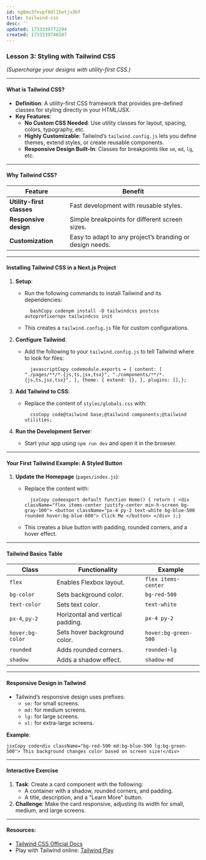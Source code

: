 ```yaml
---
id: ng8mu3fevpf8dl15etju3bf
title: tailwind-css
desc: ''
updated: 1733339772294
created: 1733339746507
---
```


### Lesson 3: **Styling with Tailwind CSS**

*(Supercharge your designs with utility-first CSS.)*

* * *

#### What is Tailwind CSS?

- **Definition**: A utility-first CSS framework that provides pre-defined classes for styling directly in your HTML/JSX.
- **Key Features**:
    - **No Custom CSS Needed**: Use utility classes for layout, spacing, colors, typography, etc.
    - **Highly Customizable**: Tailwind’s `tailwind.config.js` lets you define themes, extend styles, or create reusable components.
    - **Responsive Design Built-In**: Classes for breakpoints like `sm`, `md`, `lg`, etc.

* * *

#### Why Tailwind CSS?

| Feature | Benefit |
| --- | --- |
| **Utility-first classes** | Fast development with reusable styles. |
| **Responsive design** | Simple breakpoints for different screen sizes. |
| **Customization** | Easy to adapt to any project’s branding or design needs. |

* * *

#### Installing Tailwind CSS in a Next.js Project

1. **Setup**:

    - Run the following commands to install Tailwind and its dependencies:

            bashCopy codenpm install -D tailwindcss postcss autoprefixernpx tailwindcss init
    - This creates a `tailwind.config.js` file for custom configurations.
2. **Configure Tailwind**:

    - Add the following to your `tailwind.config.js` to tell Tailwind where to look for files:

            javascriptCopy codemodule.exports = { content: [ "./pages/**/*.{js,ts,jsx,tsx}", "./components/**/*.{js,ts,jsx,tsx}", ], theme: { extend: {}, }, plugins: [],};
3. **Add Tailwind to CSS**:

    - Replace the content of `styles/globals.css` with:

            cssCopy code@tailwind base;@tailwind components;@tailwind utilities;
4. **Run the Development Server**:

    - Start your app using `npm run dev` and open it in the browser.

* * *

#### Your First Tailwind Example: A Styled Button

1. **Update the Homepage** (`pages/index.js`):
    - Replace the content with:

            jsxCopy codeexport default function Home() { return ( <div className="flex items-center justify-center min-h-screen bg-gray-100"> <button className="px-4 py-2 text-white bg-blue-500 rounded hover:bg-blue-600"> Click Me </button> </div> );}
    - This creates a blue button with padding, rounded corners, and a hover effect.

* * *

#### Tailwind Basics Table

| Class | Functionality | Example |
| --- | --- | --- |
| `flex` | Enables Flexbox layout. | `flex items-center` |
| `bg-color` | Sets background color. | `bg-red-500` |
| `text-color` | Sets text color. | `text-white` |
| `px-4`, `py-2` | Horizontal and vertical padding. | `px-4 py-2` |
| `hover:bg-color` | Sets hover background color. | `hover:bg-green-500` |
| `rounded` | Adds rounded corners. | `rounded-lg` |
| `shadow` | Adds a shadow effect. | `shadow-md` |

* * *

#### Responsive Design in Tailwind

- Tailwind’s responsive design uses prefixes:
    - `sm:` for small screens.
    - `md:` for medium screens.
    - `lg:` for large screens.
    - `xl:` for extra-large screens.

**Example**:

    jsxCopy code<div className="bg-red-500 md:bg-blue-500 lg:bg-green-500"> This background changes color based on screen size!</div>

* * *

#### Interactive Exercise

1. **Task**: Create a card component with the following:
    - A container with a shadow, rounded corners, and padding.
    - A title, description, and a "Learn More" button.
2. **Challenge**: Make the card responsive, adjusting its width for small, medium, and large screens.

* * *

#### Resources:

- [Tailwind CSS Official Docs](https://tailwindcss.com/docs)
- Play with Tailwind online: [Tailwind Play](https://play.tailwindcss.com/)